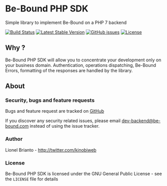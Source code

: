 # Be-Bound PHP SDK

Simple library to implement Be-Bound on a PHP 7 backend

[![Build Status](https://img.shields.io/travis/Be-Bound/sdk-php/master.svg)](https://travis-ci.org/Be-Bound/sdk-php)
[![Latest Stable Version](https://img.shields.io/packagist/v/bebound/sdk-php.svg)](https://packagist.org/packages/bebound/sdk-php)
[![GitHub issues](https://img.shields.io/github/issues/Be-Bound/sdk-php.svg)](https://github.com/Be-Bound/sdk-phpissues)
[![License](https://img.shields.io/packagist/l/bebound/sdk-php.svg)](https://packagist.org/packages/bebound/sdk-php)

## Why ?

Be-Bound PHP SDK will allow you to concentrate your development only on your business domain. Authentication, 
operations dispatching, Be-Bound Errors, formatting of the responses are handled by the library.

## About

### Security, bugs and feature requests
Bugs and feature request are tracked on [GitHub](https://github.com/Be-Bound/sdk-php/issues)

If you discover any security related issues, please email dev-backend@be-bound.com instead of using the issue tracker.

### Author
Lionel Brianto - <http://twitter.com/kinobiweb>
<!--See also the list of [contributors](https://github.com/Be-Bound/sdk-php/contributors) which participated in this project.-->

### License
Be-Bound PHP SDK is licensed under the GNU General Public License - see the `LICENSE` file for details
